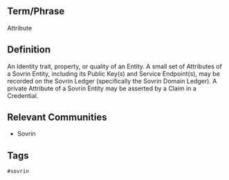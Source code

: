 ## Term/Phrase
Attribute

## Definition
An Identity trait, property, or quality of an Entity. A small set of Attributes of a Sovrin Entity, including its Public Key(s) and Service Endpoint(s), may be recorded on the Sovrin Ledger (specifically the Sovrin Domain Ledger). A private Attribute of a Sovrin Entity may be asserted by a Claim in a Credential.

## Relevant Communities
* Sovrin

## Tags
```
#sovrin
```
